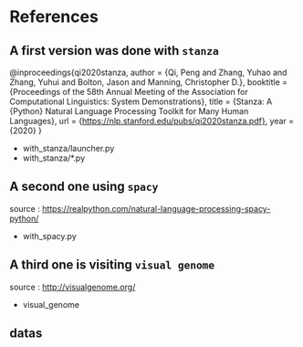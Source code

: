 # References

## A first version was done with `stanza`

@inproceedings{qi2020stanza,
author = {Qi, Peng and Zhang, Yuhao and Zhang, Yuhui and Bolton, Jason and Manning, Christopher D.},
booktitle = {Proceedings of the 58th Annual Meeting of the Association for Computational Linguistics: System Demonstrations},
title = {Stanza: A {Python} Natural Language Processing Toolkit for Many Human Languages},
url = {https://nlp.stanford.edu/pubs/qi2020stanza.pdf},
year = {2020}
}

- with_stanza/launcher.py
- with_stanza/*.py

## A second one using `spacy`

source : https://realpython.com/natural-language-processing-spacy-python/

- with_spacy.py

## A third one is visiting `visual genome`

source : http://visualgenome.org/

- visual_genome

## datas

